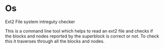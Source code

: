 # Os
Ext2 File system intreguty checker

This is a command line tool which helps to read an ext2 file and checks if the blocks and nodes reported by the superblock is correct or not. To check this it traverses through all the blocks and nodes.
